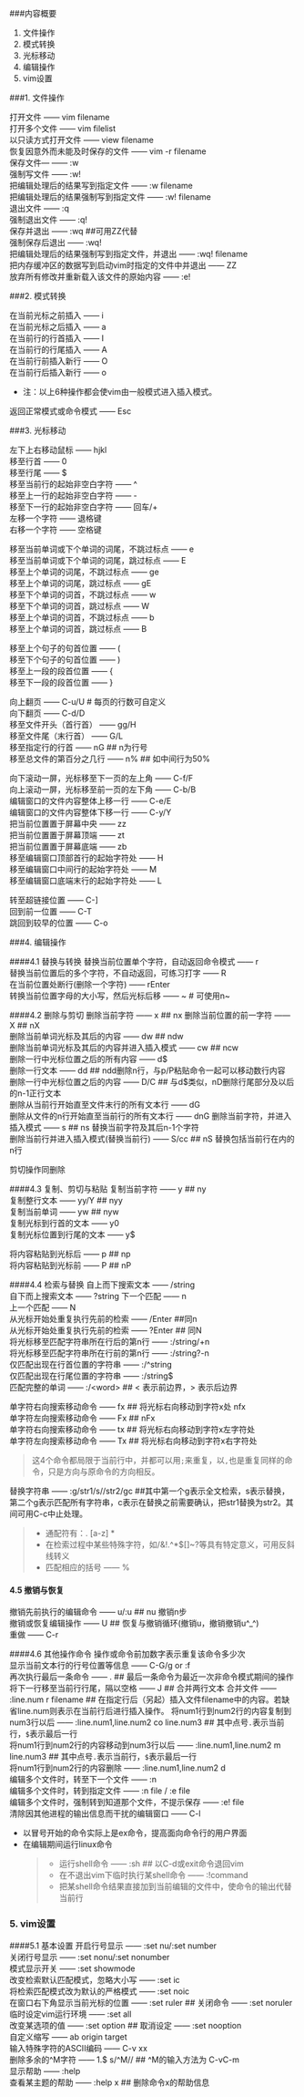 ###内容概要

1. 文件操作
2. 模式转换
3. 光标移动
4. 编辑操作
5. vim设置

###1. 文件操作

打开文件 —— vim filename  
打开多个文件 —— vim filelist  
以只读方式打开文件 —— view filename  
恢复因意外而未能及时保存的文件 —— vim  -r filename  
保存文件— —— :w  
强制写文件 —— :w!  
把编辑处理后的结果写到指定文件 —— :w filename  
把编辑处理后的结果强制写到指定文件 —— :w! filename  
退出文件 —— :q  
强制退出文件 —— :q!  
保存并退出 —— :wq   ##可用ZZ代替  
强制保存后退出 —— :wq!  
把编辑处理后的结果强制写到指定文件，并退出 —— :wq! filename  
把内存缓冲区的数据写到启动vim时指定的文件中并退出 —— ZZ  
放弃所有修改并重新载入该文件的原始内容 —— :e!

###2. 模式转换

在当前光标之前插入 —— i  
在当前光标之后插入 —— a  
在当前行的行首插入 —— I  
在当前行的行尾插入 —— A  
在当前行前插入新行 —— O  
在当前行后插入新行 —— o  
+ 注：以上6种操作都会使vim由一般模式进入插入模式。

返回正常模式或命令模式 —— Esc

###3. 光标移动

左下上右移动鼠标 —— hjkl  
移至行首 —— 0  
移至行尾 —— $  
移至当前行的起始非空白字符 —— ^  
移至上一行的起始非空白字符 —— -  
移至下一行的起始非空白字符 —— 回车/+  
左移一个字符 —— 退格键  
右移一个字符 —— 空格键  

移至当前单词或下个单词的词尾，不跳过标点 —— e  
移至当前单词或下个单词的词尾，跳过标点 —— E  
移至上个单词的词尾，不跳过标点 —— ge  
移至上个单词的词尾，跳过标点 —— gE  
移至下个单词的词首，不跳过标点 —— w  
移至下个单词的词首，跳过标点 —— W  
移至上个单词的词首，不跳过标点 —— b  
移至上个单词的词首，跳过标点 —— B  

移至上个句子的句首位置 —— (  
移至下个句子的句首位置 —— )  
移至上一段的段首位置 —— {  
移至下一段的段首位置 —— }  

向上翻页 —— C-u/U  # 每页的行数可自定义  
向下翻页 —— C-d/D  
移至文件开头（首行首） —— gg/H  
移至文件尾（末行首） —— G/L  
移至指定行的行首 —— nG  ## n为行号  
移至总文件的第百分之几行 —— n%  ## 如中间行为50%  

向下滚动一屏，光标移至下一页的左上角 —— C-f/F  
向上滚动一屏，光标移至前一页的左下角 —— C-b/B  
编辑窗口的文件内容整体上移一行 —— C-e/E  
编辑窗口的文件内容整体下移一行 —— C-y/Y  
把当前位置置于屏幕中央 —— zz  
把当前位置置于屏幕顶端 —— zt  
把当前位置置于屏幕底端 —— zb  
移至编辑窗口顶部首行的起始字符处 —— H  
移至编辑窗口中间行的起始字符处 —— M  
移至编辑窗口底端末行的起始字符处 —— L  

转至超链接位置 —— C-]  
回到前一位置 —— C-T  
跳回到较早的位置 —— C-o  

###4. 编辑操作

####4.1 替换与转换
替换当前位置单个字符，自动返回命令模式 —— r     
替换当前位置后的多个字符，不自动返回，可练习打字 —— R   
在当前位置处断行(删除一个字符) —— rEnter  
转换当前位置字母的大小写，然后光标后移 —— ~   # 可使用n~  

####4.2 删除与剪切
删除当前字符 —— x  ## nx
删除当前位置的前一字符 —— X  ## nX  
删除当前单词光标及其后的内容 —— dw  ## ndw  
删除当前单词光标及其后的内容并进入插入模式 —— cw  ## ncw  
删除一行中光标位置之后的所有内容 —— d$  
删除一行文本 —— dd  ## ndd删除n行，与p/P粘贴命令一起可以移动数行内容  
删除一行中光标位置之后的内容 —— D/C  ## 与d$类似，nD删除行尾部分及以后的n-1正行文本  
删除从当前行开始直至文件末行的所有文本行 —— dG  
删除从文件的n行开始直至当前行的所有文本行 —— dnG 
删除当前字符，并进入插入模式 —— s  ## ns 替换当前字符及其后n-1个字符  
删除当前行并进入插入模式(替换当前行) —— S/cc  ## nS 替换包括当前行在内的n行  

剪切操作同删除

####4.3 复制、剪切与粘贴
复制当前字符 —— y  ## ny  
复制整行文本 —— yy/Y  ## nyy  
复制当前单词 —— yw  ## nyw  
复制光标到行首的文本 —— y0  
复制光标位置到行尾的文本 —— y$  

将内容粘贴到光标后 —— p  ## np  
将内容粘贴到光标前 —— P  ## nP  

####4.4 检索与替换
自上而下搜索文本 —— /string   
自下而上搜索文本 —— ?string
下一个匹配 —— n  
上一个匹配 —— N  
从光标开始处重复执行先前的检索 —— /Enter  ##同n  
从光标开始处重复执行先前的检索 —— ?Enter ## 同N  
将光标移至匹配字符串所在行后的第n行 —— :/string/+n  
将光标移至匹配字符串所在行前的第n行 —— :/string?-n  
仅匹配出现在行首位置的字符串 —— :/^string  
仅匹配出现在行尾位置的字符串 —— :/string$  
匹配完整的单词 —— :/\<word\>  ## < 表示前边界，> 表示后边界  

单字符右向搜索移动命令 —— fx   ## 将光标右向移动到字符x处    nfx  
单字符左向搜索移动命令 —— Fx   ## nFx  
单字符右向搜索移动命令 —— tx   ## 将光标右向移动到字符x左字符处  
单字符左向搜索移动命令 —— Tx   ## 将光标右向移动到字符x右字符处  
> 这4个命令都局限于当前行中，并都可以用`;`来重复，以`,`也是重复同样的命令，只是方向与原命令的方向相反。  

替换字符串 —— :g/str1/s//str2/gc  ##其中第一个g表示全文检索，s表示替换，第二个g表示匹配所有字符串，c表示在替换之前需要确认，把str1替换为str2。其间可用C-c中止处理。


> + 通配符有：.  [a-z]  *  
> + 在检索过程中某些特殊字符，如/&!.^*$\[]~?等具有特定意义，可用反斜线转义  
> + 匹配相应的括号 —— %  

#### 4.5 撤销与恢复
撤销先前执行的编辑命令 —— u/:u  ## nu 撤销n步  
撤销或恢复编辑操作 —— U  ## 恢复与撤销循环(撤销u，撤销撤销u^_^)  
重做 —— C-r  

 

####4.6  其他操作命令
操作或命令前加数字表示重复该命令多少次  
显示当前文本行的行号位置等信息 —— C-G/g or :f   
再次执行最后一条命令 —— .  ## 最后一条命令为最近一次非命令模式期间的操作  
将下一行移至当前行行尾，隔以空格 —— J  ## 合并两行文本
合并文件 —— :line.num r filename  ## 在指定行后（另起）插入文件filename中的内容。若缺省line.num则表示在当前行后进行插入操作。
将num1行到num2行的内容复制到num3行以后 —— :line.num1,line.num2 co line.num3  ## 其中点号`.`表示当前行，`$`表示最后一行  
将num1行到num2行的内容移动到num3行以后 —— :line.num1,line.num2 m  line.num3  ## 其中点号`.`表示当前行，`$`表示最后一行  
将num1行到num2行的内容删除 —— :line.num1,line.num2 d  
编辑多个文件时，转至下一个文件 —— :n  
编辑多个文件时，转到指定文件 —— :n file / :e file  
编辑多个文件时，强制转到知道那个文件，不提示保存 —— :e! file  
清除因其他进程的输出信息而干扰的编辑窗口 —— C-l  

 * 以冒号开始的命令实际上是ex命令，提高面向命令行的用户界面
 * 在编辑期间运行linux命令
	> + 运行shell命令 —— :sh   ## 以C-d或exit命令退回vim  
	> + 在不退出vim下临时执行某shell命令 —— :!command  
	> + 把某shell命令结果直接加到当前编辑的文件中，使命令的输出代替当前行  
	

### 5. vim设置

####5.1 基本设置
开启行号显示 —— :set nu/:set number  
关闭行号显示 —— :set nonu/:set nonumber  
模式显示开关 —— :set showmode  
改变检索默认匹配模式，忽略大小写 —— :set ic  
将检索匹配模式改为默认的严格模式 —— :set noic  
在窗口右下角显示当前光标的位置 —— :set ruler   ## 关闭命令 —— :set noruler  
临时设定vim运行环境 —— :set all  
改变某选项的值 —— :set option  ## 取消设定 —— :set nooption  
自定义缩写 —— ab origin target  
输入特殊字符的ASCII编码 —— C-v xx  
删除多余的^M字符 —— 1.$ s/^M//  ## ^M的输入方法为 C-vC-m  
显示帮助 —— :help   
查看某主题的帮助 —— :help x  ## 删除命令x的帮助信息  

